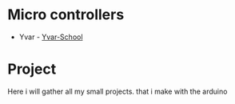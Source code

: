 # Micro controllers

* Yvar -  [Yvar-School](https://github.com/Yvar-School)

# Project
Here i will gather all my small projects.
that i make with the arduino
